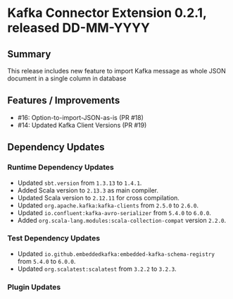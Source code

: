 # Kafka Connector Extension 0.2.1, released DD-MM-YYYY

## Summary

This release includes new feature to import Kafka message as whole JSON document
in a single column in database

## Features / Improvements

* #16: Option-to-import-JSON-as-is (PR #18)
* #14: Updated Kafka Client Versions (PR #19)

## Dependency Updates

### Runtime Dependency Updates

* Updated `sbt.version` from `1.3.13` to `1.4.1`.
* Added Scala version to `2.13.3` as main compiler.
* Updated Scala version to `2.12.11` for cross compilation.
* Updated `org.apache.kafka:kafka-clients` from `2.5.0` to `2.6.0`.
* Updated `io.confluent:kafka-avro-serializer` from `5.4.0` to `6.0.0`.
* Added `org.scala-lang.modules:scala-collection-compat` version `2.2.0`.

### Test Dependency Updates

* Updated `io.github.embeddedkafka:embedded-kafka-schema-registry` from `5.4.0` to `6.0.0`.
* Updated `org.scalatest:scalatest` from `3.2.2` to `3.2.3`.

### Plugin Updates
